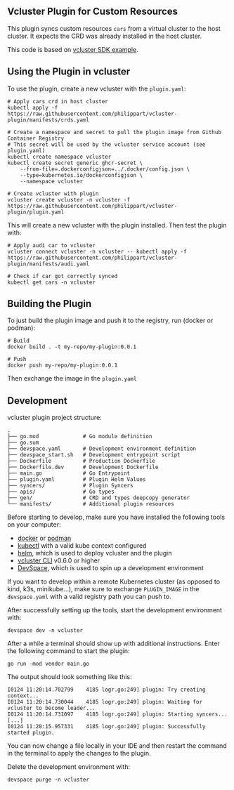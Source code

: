 ## Vcluster Plugin for Custom Resources

This plugin syncs custom resources `cars` from a virtual cluster to the host cluster. 
It expects the CRD was already installed in the host cluster.

This code is based on [vcluster SDK example](https://github.com/loft-sh/vcluster-sdk/tree/main/examples/crd-sync).

## Using the Plugin in vcluster

To use the plugin, create a new vcluster with the `plugin.yaml`:

```
# Apply cars crd in host cluster
kubectl apply -f https://raw.githubusercontent.com/philippart/vcluster-plugin/manifests/crds.yaml

# Create a namespace and secret to pull the plugin image from Github Container Registry
# This secret will be used by the vcluster service account (see plugin.yaml)
kubectl create namespace vcluster
kubectl create secret generic ghcr-secret \
    --from-file=.dockerconfigjson=../.docker/config.json \
    --type=kubernetes.io/dockerconfigjson \
    --namespace vcluster

# Create vcluster with plugin
vcluster create vcluster -n vcluster -f https://raw.githubusercontent.com/philippart/vcluster-plugin/plugin.yaml
```

This will create a new vcluster with the plugin installed. Then test the plugin with:

```
# Apply audi car to vcluster
vcluster connect vcluster -n vcluster -- kubectl apply -f https://raw.githubusercontent.com/philippart/vcluster-plugin/manifests/audi.yaml

# Check if car got correctly synced
kubectl get cars -n vcluster
```

## Building the Plugin
To just build the plugin image and push it to the registry, run (docker or podman):
```
# Build
docker build . -t my-repo/my-plugin:0.0.1

# Push
docker push my-repo/my-plugin:0.0.1
```

Then exchange the image in the `plugin.yaml`

## Development

vcluster plugin project structure:
```
.
├── go.mod              # Go module definition
├── go.sum
├── devspace.yaml       # Development environment definition
├── devspace_start.sh   # Development entrypoint script
├── Dockerfile          # Production Dockerfile 
├── Dockerfile.dev      # Development Dockerfile
├── main.go             # Go Entrypoint
├── plugin.yaml         # Plugin Helm Values
├── syncers/            # Plugin Syncers
├── apis/               # Go types
├── gen/                # CRD and types deepcopy generator
└── manifests/          # Additional plugin resources
```

Before starting to develop, make sure you have installed the following tools on your computer:
- [docker](https://docs.docker.com/) or [podman](https://podman.io/getting-started/)
- [kubectl](https://kubernetes.io/docs/tasks/tools/) with a valid kube context configured
- [helm](https://helm.sh/docs/intro/install/), which is used to deploy vcluster and the plugin
- [vcluster CLI](https://www.vcluster.com/docs/getting-started/setup) v0.6.0 or higher
- [DevSpace](https://devspace.sh/cli/docs/quickstart), which is used to spin up a development environment

If you want to develop within a remote Kubernetes cluster (as opposed to kind, k3s, minikube...), make sure to exchange `PLUGIN_IMAGE` in the `devspace.yaml` with a valid registry path you can push to.

After successfully setting up the tools, start the development environment with:
```
devspace dev -n vcluster
```

After a while a terminal should show up with additional instructions. Enter the following command to start the plugin:
```
go run -mod vendor main.go
```

The output should look something like this:
```
I0124 11:20:14.702799    4185 logr.go:249] plugin: Try creating context...
I0124 11:20:14.730044    4185 logr.go:249] plugin: Waiting for vcluster to become leader...
I0124 11:20:14.731097    4185 logr.go:249] plugin: Starting syncers...
[...]
I0124 11:20:15.957331    4185 logr.go:249] plugin: Successfully started plugin.
```

You can now change a file locally in your IDE and then restart the command in the terminal to apply the changes to the plugin.

Delete the development environment with:
```
devspace purge -n vcluster
```
